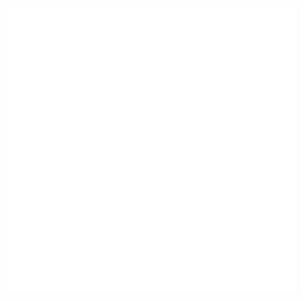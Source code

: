 <div align="center">
	<br>
	<a href="header.svg">
		<img src="header2.svg" width="800" height="500" alt="Click to see the source">
	</a>
	<br>
</div>
